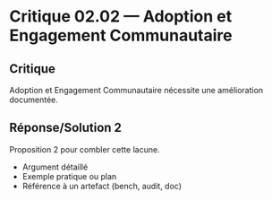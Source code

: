 # Critique 02.02 — Adoption et Engagement Communautaire

## Critique
Adoption et Engagement Communautaire nécessite une amélioration documentée.

## Réponse/Solution 2
Proposition 2 pour combler cette lacune.

- Argument détaillé
- Exemple pratique ou plan
- Référence à un artefact (bench, audit, doc)
